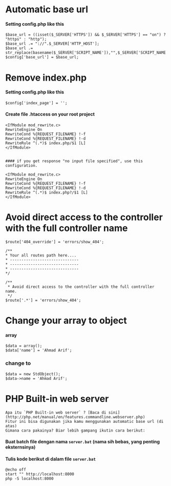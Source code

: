 # Automatic base url

#### Setting config.php like this ####
    $base_url = ((isset($_SERVER['HTTPS']) && $_SERVER['HTTPS'] == "on") ? "https" : "http");
    $base_url .= "://".$_SERVER['HTTP_HOST'];
    $base_url .= str_replace(basename($_SERVER['SCRIPT_NAME']),"",$_SERVER['SCRIPT_NAME']);
    $config['base_url'] = $base_url;

# Remove index.php

#### Setting config.php like this ####
    $config['index_page'] = '';

#### Create file .htaccess on your root project ####
    <IfModule mod_rewrite.c>
    RewriteEngine On
    RewriteCond %{REQUEST_FILENAME} !-f
    RewriteCond %{REQUEST_FILENAME} !-d
    RewriteRule ^(.*)$ index.php/$1 [L]
    </IfModule>
    
    
    #### if you get response "no input file specified", use this configuration.
    
    <IfModule mod_rewrite.c>
    RewriteEngine On
    RewriteCond %{REQUEST_FILENAME} !-f
    RewriteCond %{REQUEST_FILENAME} !-d
    RewriteRule ^(.*)$ index.php?/$1 [L]
    </IfModule>
    
    
# Avoid direct access to the controller with the full controller name
    $route['404_override'] = 'errors/show_404';

    /**
    * Your all routes path here....
    * ------------------------------
    * ------------------------------
    * ------------------------------
    */
    
    /**
     * Avoid direct access to the controller with the full controller name.
     */
    $route['.*'] = 'errors/show_404';


# Change your array to object

#### array
    $data = array();
    $data['name'] = 'Ahmad Arif';
    
### change to
    $data = new StdObject();
    $data->name = 'Ahmad Arif';
    
# PHP Built-in web server
    Apa itu `PHP Built-in web server` ? [Baca di sini](http://php.net/manual/en/features.commandline.webserver.php)
    Fitur ini bisa digunakan jika kamu menggunakan automatic base url (di atas)
    Gimana cara pakainya? Biar lebih gampang ikutin cara berikut:
    
#### Buat batch file dengan nama `server.bat` (nama sih bebas, yang penting eksternsinya)
#### Tulis kode berikut di dalam file `server.bat`
```Batchfile
@echo off
start "" http://localhost:8000
php -S localhost:8000
```
